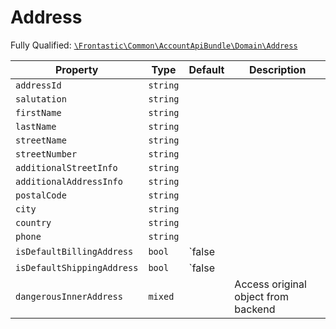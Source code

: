 #  Address

Fully Qualified: [`\Frontastic\Common\AccountApiBundle\Domain\Address`](../../../../src/php/AccountApiBundle/Domain/Address.php)



Property|Type|Default|Description
--------|----|-------|-----------
`addressId`|`string`||
`salutation`|`string`||
`firstName`|`string`||
`lastName`|`string`||
`streetName`|`string`||
`streetNumber`|`string`||
`additionalStreetInfo`|`string`||
`additionalAddressInfo`|`string`||
`postalCode`|`string`||
`city`|`string`||
`country`|`string`||
`phone`|`string`||
`isDefaultBillingAddress`|`bool`|`false|
`isDefaultShippingAddress`|`bool`|`false|
`dangerousInnerAddress`|`mixed`||Access original object from backend

